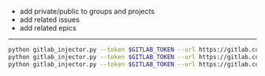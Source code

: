 - add private/public to groups and projects
- add related issues
- add related epics



--------------------

```bash
python gitlab_injector.py --token $GITLAB_TOKEN --url https://gitlab.com --group lmazure_TestGroup/foobat --config example.yaml
python gitlab_injector.py --token $GITLAB_TOKEN --url https://gitlab.com --group test20250315 --config example.yaml
python gitlab_injector.py --token $GITLAB_TOKEN --url https://gitlab.com --group henixdevelopment/sandbox/lmz/foobat --config example.yaml
```

